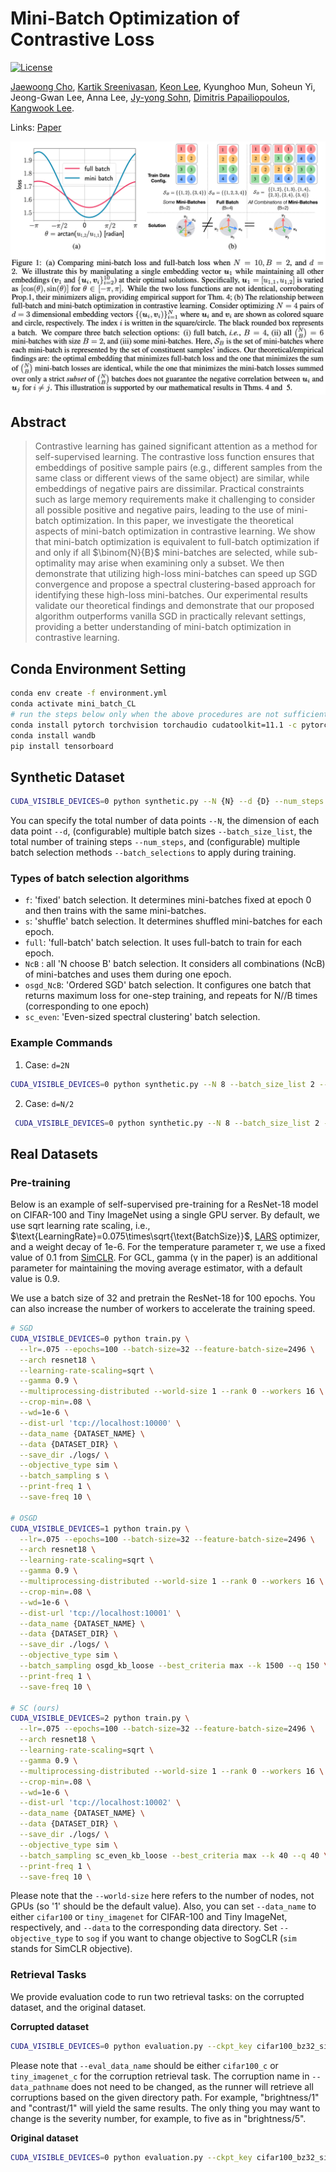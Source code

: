 # Mini-Batch Optimization of Contrastive Loss
<p align="left">
    <a href="https://github.com/krafton-ai/mini-batch-cl/blob/master/LICENSE">
        <img alt="License" src="https://img.shields.io/badge/License-Apache%202.0-green.svg">
    </a>
</p>

[Jaewoong Cho](https://sites.google.com/view/jaewoongcho), [Kartik Sreenivasan](https://ksreenivasan.github.io/), [Keon Lee](https://keonlee.notion.site/), Kyunghoo Mun, Soheun Yi, Jeong-Gwan Lee, Anna Lee, [Jy-yong Sohn](https://itml.yonsei.ac.kr/), [Dimitris Papailiopoulos](https://papail.io/), [Kangwook Lee](https://kangwooklee.com/).

Links: [Paper](https://arxiv.org/abs/2307.05906)

![Figure](figure1.png)

## Abstract

>Contrastive learning has gained significant attention as a method for self-supervised learning. The contrastive loss function ensures that embeddings of positive sample pairs (e.g., different samples from the same class or different views of the same object) are similar, while embeddings of negative pairs are dissimilar. Practical constraints such as large memory requirements make it challenging to consider all possible positive and negative pairs, leading to the use of mini-batch optimization.
In this paper, we investigate the theoretical aspects of mini-batch optimization in contrastive learning. We show that mini-batch optimization is equivalent to full-batch optimization if and only if all $\binom{N}{B}$ mini-batches are selected, while sub-optimality may arise when examining only a subset. We then demonstrate that utilizing high-loss mini-batches can speed up SGD convergence and propose a spectral clustering-based approach for identifying these high-loss mini-batches.
Our experimental results validate our theoretical findings and demonstrate that our proposed algorithm outperforms vanilla SGD in practically relevant settings, providing a better understanding of mini-batch optimization in contrastive learning.

## Conda Environment Setting

```bash
conda env create -f environment.yml
conda activate mini_batch_CL
# run the steps below only when the above procedures are not sufficient
conda install pytorch torchvision torchaudio cudatoolkit=11.1 -c pytorch -c nvidia
conda install wandb
pip install tensorboard
```

## Synthetic Dataset

```bash
CUDA_VISIBLE_DEVICES=0 python synthetic.py --N {N} --d {D} --num_steps {NUM_STEPS} --batch_selections {BATCH_SELECTION};
```
You can specify the total number of data points `--N`, the dimension of each data point `--d`, (configurable) multiple batch sizes `--batch_size_list`, the total number of training steps `--num_steps`, and (configurable) multiple batch selection methods `--batch_selections` to apply during training.


### Types of batch selection algorithms

* `f`: 'fixed' batch selection. It determines mini-batches fixed at epoch 0 and then trains with the same mini-batches.
* `s`: 'shuffle' batch selection. It determines shuffled mini-batches for each epoch.
* `full`: 'full-batch' batch selection. It uses full-batch to train for each epoch. 
* `NcB` : all 'N choose B' batch selection. It considers all combinations (NcB) of mini-batches and uses them during one epoch.
* `osgd_NcB`: 'Ordered SGD' batch selection. It configures one batch that returns maximum loss for one-step training, and repeats for N//B times (corresponding to one epoch)
* `sc_even`: 'Even-sized spectral clustering' batch selection. 

### Example Commands

1. Case: `d=2N` 

```bash
CUDA_VISIBLE_DEVICES=0 python synthetic.py --N 8 --batch_size_list 2 --d 16 --num_steps 2000 --batch_selections f s full NcB osgd_NcB sc_even 
```

2. Case: `d=N/2`

```bash
 CUDA_VISIBLE_DEVICES=0 python synthetic.py --N 8 --batch_size_list 2 --d 4 --num_steps 2000 --batch_selections f s full NcB osgd_NcB sc_even 
```

## Real Datasets

### Pre-training

Below is an example of self-supervised pre-training for a ResNet-18 model on CIFAR-100 and Tiny ImageNet using a single GPU server. By default, we use sqrt learning rate scaling, i.e., $\text{LearningRate}=0.075\times\sqrt{\text{BatchSize}}$, [LARS](https://arxiv.org/abs/1708.03888) optimizer, and a weight decay of 1e-6. For the temperature parameter $\tau$, we use a fixed value of $0.1$ from [SimCLR](https://arxiv.org/pdf/2002.05709.pdf). For GCL, gamma (γ in the paper) is an additional parameter for maintaining the moving average estimator, with a default value is $0.9$. 

We use a batch size of 32 and pretrain the ResNet-18 for 100 epochs. You can also increase the number of workers to accelerate the training speed.

```bash
# SGD
CUDA_VISIBLE_DEVICES=0 python train.py \
  --lr=.075 --epochs=100 --batch-size=32 --feature-batch-size=2496 \
  --arch resnet18 \
  --learning-rate-scaling=sqrt \
  --gamma 0.9 \
  --multiprocessing-distributed --world-size 1 --rank 0 --workers 16 \
  --crop-min=.08 \
  --wd=1e-6 \
  --dist-url 'tcp://localhost:10000' \
  --data_name {DATASET_NAME} \
  --data {DATASET_DIR} \
  --save_dir ./logs/ \
  --objective_type sim \
  --batch_sampling s \
  --print-freq 1 \
  --save-freq 10 \

# OSGD
CUDA_VISIBLE_DEVICES=1 python train.py \
  --lr=.075 --epochs=100 --batch-size=32 --feature-batch-size=2496 \
  --arch resnet18 \
  --learning-rate-scaling=sqrt \
  --gamma 0.9 \
  --multiprocessing-distributed --world-size 1 --rank 0 --workers 16 \
  --crop-min=.08 \
  --wd=1e-6 \
  --dist-url 'tcp://localhost:10001' \
  --data_name {DATASET_NAME} \
  --data {DATASET_DIR} \
  --save_dir ./logs/ \
  --objective_type sim \
  --batch_sampling osgd_kb_loose --best_criteria max --k 1500 --q 150 \
  --print-freq 1 \
  --save-freq 10 \

# SC (ours)
CUDA_VISIBLE_DEVICES=2 python train.py \
  --lr=.075 --epochs=100 --batch-size=32 --feature-batch-size=2496 \
  --arch resnet18 \
  --learning-rate-scaling=sqrt \
  --gamma 0.9 \
  --multiprocessing-distributed --world-size 1 --rank 0 --workers 16 \
  --crop-min=.08 \
  --wd=1e-6 \
  --dist-url 'tcp://localhost:10002' \
  --data_name {DATASET_NAME} \
  --data {DATASET_DIR} \
  --save_dir ./logs/ \
  --objective_type sim \
  --batch_sampling sc_even_kb_loose --best_criteria max --k 40 --q 40 \
  --print-freq 1 \
  --save-freq 10 \

```
Please note that the `--world-size` here refers to the number of nodes, not GPUs (so '1' should be the default value). Also, you can set `--data_name` to either `cifar100` or `tiny_imagenet` for CIFAR-100 and Tiny ImageNet, respectively, and `--data` to the corresponding data directory. Set `--objective_type` to `sog` if you want to change objective to SogCLR (`sim` stands for SimCLR objective).

### Retrieval Tasks
We provide evaluation code to run two retrieval tasks: on the corrupted dataset, and the original dataset.

**Corrupted dataset**
```bash
CUDA_VISIBLE_DEVICES=0 python evaluation.py --ckpt_key cifar100_bz32_sim_all --evaluation corrupted_top1_accuracy --epoch_list 100 --eval_data_name cifar100_c --data_pathname "brightness/1";
```
Please note that `--eval_data_name` should be either `cifar100_c` or `tiny_imagenet_c` for the corruption retrieval task. The corruption name in `--data_pathname` does not need to be changed, as the runner will retrieve all corruptions based on the given directory path. For example, "brightness/1" and "contrast/1" will yield the same results. The only thing you may want to change is the severity number, for example, to five as in "brightness/5".

**Original dataset**
```bash
CUDA_VISIBLE_DEVICES=0 python evaluation.py --ckpt_key cifar100_bz32_sim_all --evaluation top1_accuracy --epoch_list 100 --eval_data_name cifar100;
```
